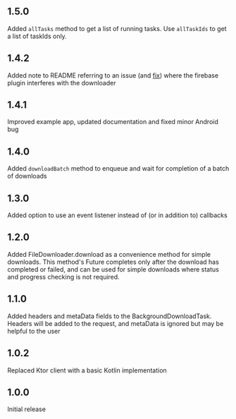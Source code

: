 ## 1.5.0

Added `allTasks` method to get a list of running tasks. Use `allTaskIds` to get a list of taskIds only.

## 1.4.2

Added note to README referring to an issue (and [fix](https://github.com/firebase/flutterfire/issues/9689#issuecomment-1304491789)) where the firebase plugin interferes with the downloader 

## 1.4.1

Improved example app, updated documentation and fixed minor Android bug

## 1.4.0

Added `downloadBatch` method to enqueue and wait for completion of a batch of downloads

## 1.3.0

Added option to use an event listener instead of (or in addition to) callbacks

## 1.2.0

Added FileDownloader.download as a convenience method for simple downloads. This method's Future completes only after the download has completed or failed, and can be used for simple downloads where status and progress checking is not required.

## 1.1.0

Added headers and metaData fields to the BackgroundDownloadTask. Headers will be added to the request, and metaData is ignored but may be helpful to the user

## 1.0.2

Replaced Ktor client with a basic Kotlin implementation


## 1.0.0

Initial release
